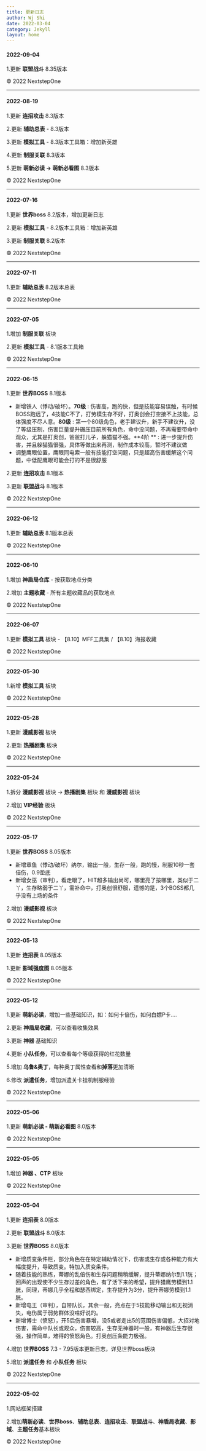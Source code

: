 ```yaml
---
title: 更新日志
author: Wj Shi
date: 2022-03-04
category: Jekyll
layout: home
---
```


#### 2022-09-04

1.更新 **联盟战斗**   8.35版本

© 2022 NextstepOne

------



#### 2022-08-19

1.更新 **连招攻击**   8.3版本

2.更新 **辅助总表** -  8.3版本

3.更新 **模拟工具** -  8.3版本工具箱：增加新英雄

4.更新 **制服关联** 8.3版本

5.更新 **萌新必读  ->  萌新必看图**  8.3版本

© 2022 NextstepOne

------



#### 2022-07-16

1.更新 **世界boss**   8.2版本，增加更新日志

2.更新 **模拟工具** -  8.2版本工具箱：增加新英雄

3.更新 **制服关联**  8.2版本

© 2022 NextstepOne

------



#### 2022-07-11

1.更新 **辅助总表**   8.2版本总表

© 2022 NextstepOne

------



#### 2022-07-05

1.增加 **制服关联** 板块

2.更新 **模拟工具** -  8.1版本工具箱

© 2022 NextstepOne

------



#### 2022-06-15

1.更新 **世界BOSS** 8.1版本

- 新增铁人（悸动/破坏）。**70级** : 伤害高，跑的快，但是技能容易误触，有时候BOSS跑远了，4技能C不了，打劳模生存不好，打奥创会打空接不上技能，总体强度不尽人意。**80级** : 第一个80级角色，老手建议升，新手不建议升，没了等级压制，伤害巨量提升碾压目前所有角色，命中没问题，不再需要带命中观众，尤其是打奥创，爸爸打儿子，躲猫猫不强。**4阶 ** : 进一步提升伤害，并且躲猫猫很强，具体等做出来再测，制作成本较高，暂时不建议做
- 调整鹰眼位置，鹰眼同电索一般有技能打空问题，只是超高伤害缓解这个问题，中低配鹰眼可能会打的不是很舒服

2.更新 **连招攻击** 8.1版本

3.更新 **联盟战斗** 8.1版本

© 2022 NextstepOne



------



#### 2022-06-12

1.更新 **辅助总表**   8.1版本总表

© 2022 NextstepOne

------



#### 2022-06-10

1.增加 **神盾局仓库**  - 按获取地点分类

2.增加 **主题收藏**  - 所有主题收藏品的获取地点

© 2022 NextstepOne

------



#### 2022-06-07

1.更新 **模拟工具** 板块 - 【8.10】MFF工具集  /  【8.10】海报收藏

© 2022 NextstepOne

------



#### 2022-05-30

1.新增 **模拟工具** 板块 

© 2022 NextstepOne

------



#### 2022-05-28

1.更新 **漫威影视** 板块 

2.更新 **热播剧集** 板块 

© 2022 NextstepOne



------



#### 2022-05-24

1.拆分 **漫威影视** 板块 → **热播剧集** 板块 和 **漫威影视** 板块

2.增加 **VIP经验** 板块 

© 2022 NextstepOne



------



#### 2022-05-17

1.更新 **世界BOSS** 8.05版本

- 新增章鱼（悸动/破坏）纳尔，输出一般，生存一般，跑的慢，制服10秒一套倍伤，0.9垫底
- 新增女巫（审判），看走眼了，HIT超多输出尚可，哪里亮了按哪里，类似于二丫，生存略弱于二丫，需补命中，打奥创很舒服，遗憾的是，3个BOSS都几乎没有上场的条件

2.增加 **漫威影视** 板块 

© 2022 NextstepOne



------



#### 2022-05-13

1.更新 **连招表** 8.05版本

1.更新 **影域强度图** 8.05版本

© 2022 NextstepOne



------



#### 2022-05-12

1.更新 **萌新必读**，增加一些基础知识，如：如何卡倍伤，如何白嫖P卡....

2.更新 **神盾局收藏**，可以查看收集效果

3.更新 **神器** 基础知识

4.更新 **小队任务**，可以查看每个等级获得的红花数量

5.增加 **乌鲁&奥丁**，每种奥丁属性查看和**掉落**更加清晰

6.修改 **派遣任务**，增加派遣关卡挂机制服经验

© 2022 NextstepOne



------



#### 2022-05-06

1.更新 **萌新必读 - 萌新必看图** 8.0版本

© 2022 NextstepOne



------



#### 2022-05-05

1.增加 **神器 、CTP** 板块

© 2022 NextstepOne



------



#### 2022-05-04

1.更新 **连招表** 8.0版本

2.更新 **联盟战斗** 8.0版本

3.更新 **世界BOSS** 8.0版本

- 新增质变条件栏，部分角色在在特定辅助情况下，伤害或生存或各种能力有大幅度提升，导致质变。特加入质变条件。
- 随着技能的熟练，蒂娜的乱倍伤和生存问题稍稍缓解，提升蒂娜纳尔到1.1胱；回声的出现使不少生存过差的角色，有了活下来的希望，提升猎鹰劳模到1.1胱，同理，蒂娜几乎全程和瑟西绑定，生存提升为3分，提升蒂娜劳模到1.1胱。
- 新增电王（审判），自带队长，其余一般，亮点在于5技能移动输出和无视消失，电伤属于弱势群体没啥好说的。
- 新增博士（愤怒），开5后伤害暴增，没5或者走出5的范围伤害偏低，大招对地伤害，需命中队长或观众，伤害较高，生存无神器时一般，有神器后生存很强，操作简单，难得的愤怒角色。打奥创压条能力极强。

4.增加 **世界BOSS** 7.3 - 7.95版本更新日志，详见世界boss板块

5.增加 **派遣任务** 和 **小队任务** 板块

© 2022 NextstepOne



------



#### 2022-05-02

1.网站框架搭建

2.增加**萌新必读**、**世界boss**、**辅助总表**、**连招攻击**、**联盟战斗**、**神盾局收藏**、**影域**、**主题任务**基本板块

© 2022 NextstepOne
